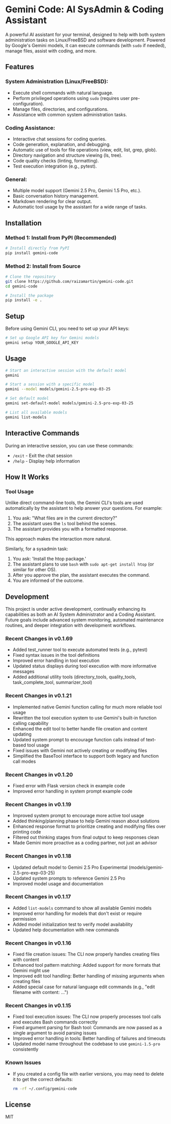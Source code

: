 # Gemini Code: AI SysAdmin & Coding Assistant

A powerful AI assistant for your terminal, designed to help with both system administration tasks on Linux/FreeBSD and software development. Powered by Google's Gemini models, it can execute commands (with `sudo` if needed), manage files, assist with coding, and more.

## Features

### System Administration (Linux/FreeBSD):
- Execute shell commands with natural language.
- Perform privileged operations using `sudo` (requires user pre-configuration).
- Manage files, directories, and configurations.
- Assistance with common system administration tasks.

### Coding Assistance:
- Interactive chat sessions for coding queries.
- Code generation, explanation, and debugging.
- Automatic use of tools for file operations (view, edit, list, grep, glob).
- Directory navigation and structure viewing (ls, tree).
- Code quality checks (linting, formatting).
- Test execution integration (e.g., pytest).

### General:
- Multiple model support (Gemini 2.5 Pro, Gemini 1.5 Pro, etc.).
- Basic conversation history management.
- Markdown rendering for clear output.
- Automatic tool usage by the assistant for a wide range of tasks.

## Installation

### Method 1: Install from PyPI (Recommended)

```bash
# Install directly from PyPI
pip install gemini-code
```

### Method 2: Install from Source

```bash
# Clone the repository
git clone https://github.com/raizamartin/gemini-code.git
cd gemini-code

# Install the package
pip install -e .
```

## Setup

Before using Gemini CLI, you need to set up your API keys:

```bash
# Set up Google API key for Gemini models
gemini setup YOUR_GOOGLE_API_KEY
```

## Usage

```bash
# Start an interactive session with the default model
gemini

# Start a session with a specific model
gemini --model models/gemini-2.5-pro-exp-03-25

# Set default model
gemini set-default-model models/gemini-2.5-pro-exp-03-25

# List all available models
gemini list-models
```

## Interactive Commands

During an interactive session, you can use these commands:

- `/exit` - Exit the chat session
- `/help` - Display help information

## How It Works

### Tool Usage

Unlike direct command-line tools, the Gemini CLI's tools are used automatically by the assistant to help answer your questions. For example:

1. You ask: "What files are in the current directory?"
2. The assistant uses the `ls` tool behind the scenes.
3. The assistant provides you with a formatted response.

This approach makes the interaction more natural.

Similarly, for a sysadmin task:
1. You ask: 'Install the htop package.'
2. The assistant plans to use `bash` with `sudo apt-get install htop` (or similar for other OS).
3. After you approve the plan, the assistant executes the command.
4. You are informed of the outcome.

## Development

This project is under active development, continually enhancing its capabilities as both an AI System Administrator and a Coding Assistant. Future goals include advanced system monitoring, automated maintenance routines, and deeper integration with development workflows.

### Recent Changes in v0.1.69

- Added test_runner tool to execute automated tests (e.g., pytest)
- Fixed syntax issues in the tool definitions
- Improved error handling in tool execution
- Updated status displays during tool execution with more informative messages
- Added additional utility tools (directory_tools, quality_tools, task_complete_tool, summarizer_tool)

### Recent Changes in v0.1.21

- Implemented native Gemini function calling for much more reliable tool usage
- Rewritten the tool execution system to use Gemini's built-in function calling capability
- Enhanced the edit tool to better handle file creation and content updating
- Updated system prompt to encourage function calls instead of text-based tool usage
- Fixed issues with Gemini not actively creating or modifying files
- Simplified the BaseTool interface to support both legacy and function call modes

### Recent Changes in v0.1.20

- Fixed error with Flask version check in example code
- Improved error handling in system prompt example code

### Recent Changes in v0.1.19

- Improved system prompt to encourage more active tool usage
- Added thinking/planning phase to help Gemini reason about solutions
- Enhanced response format to prioritize creating and modifying files over printing code
- Filtered out thinking stages from final output to keep responses clean
- Made Gemini more proactive as a coding partner, not just an advisor

### Recent Changes in v0.1.18

- Updated default model to Gemini 2.5 Pro Experimental (models/gemini-2.5-pro-exp-03-25)
- Updated system prompts to reference Gemini 2.5 Pro
- Improved model usage and documentation

### Recent Changes in v0.1.17

- Added `list-models` command to show all available Gemini models
- Improved error handling for models that don't exist or require permission
- Added model initialization test to verify model availability
- Updated help documentation with new commands

### Recent Changes in v0.1.16

- Fixed file creation issues: The CLI now properly handles creating files with content
- Enhanced tool pattern matching: Added support for more formats that Gemini might use
- Improved edit tool handling: Better handling of missing arguments when creating files
- Added special case for natural language edit commands (e.g., "edit filename with content: ...")

### Recent Changes in v0.1.15

- Fixed tool execution issues: The CLI now properly processes tool calls and executes Bash commands correctly
- Fixed argument parsing for Bash tool: Commands are now passed as a single argument to avoid parsing issues
- Improved error handling in tools: Better handling of failures and timeouts
- Updated model name throughout the codebase to use `gemini-1.5-pro` consistently

### Known Issues

- If you created a config file with earlier versions, you may need to delete it to get the correct defaults:
  ```bash
  rm -rf ~/.config/gemini-code
  ```

## License

MIT
